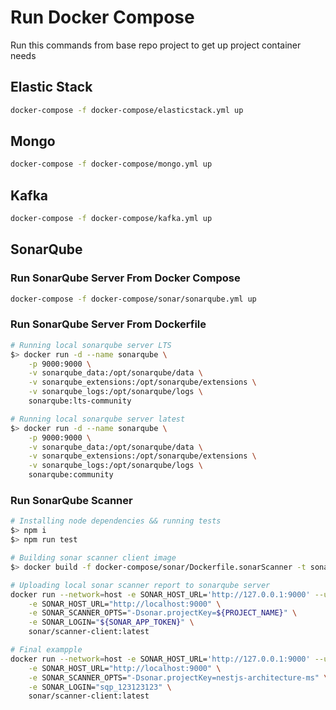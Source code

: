 # Run Docker Compose

Run this commands from base repo project to get up project container needs

## Elastic Stack

```bash
docker-compose -f docker-compose/elasticstack.yml up
```

## Mongo

```bash
docker-compose -f docker-compose/mongo.yml up
```

## Kafka

```bash
docker-compose -f docker-compose/kafka.yml up
```

## SonarQube

### Run SonarQube Server From Docker Compose

```bash
docker-compose -f docker-compose/sonar/sonarqube.yml up
```

### Run SonarQube Server From Dockerfile

```bash
# Running local sonarqube server LTS
$> docker run -d --name sonarqube \
    -p 9000:9000 \
    -v sonarqube_data:/opt/sonarqube/data \
    -v sonarqube_extensions:/opt/sonarqube/extensions \
    -v sonarqube_logs:/opt/sonarqube/logs \
    sonarqube:lts-community

# Running local sonarqube server latest
$> docker run -d --name sonarqube \
    -p 9000:9000 \
    -v sonarqube_data:/opt/sonarqube/data \
    -v sonarqube_extensions:/opt/sonarqube/extensions \
    -v sonarqube_logs:/opt/sonarqube/logs \
    sonarqube:community
```

### Run SonarQube Scanner

```bash
# Installing node dependencies && running tests
$> npm i
$> npm run test

# Building sonar scanner client image
$> docker build -f docker-compose/sonar/Dockerfile.sonarScanner -t sonar/scanner-client:latest .

# Uploading local sonar scanner report to sonarqube server
docker run --network=host -e SONAR_HOST_URL='http://127.0.0.1:9000' --user="$(id -u):$(id -g)" -v "$PWD:/src" \
    -e SONAR_HOST_URL="http://localhost:9000" \
    -e SONAR_SCANNER_OPTS="-Dsonar.projectKey=${PROJECT_NAME}" \
    -e SONAR_LOGIN="${SONAR_APP_TOKEN}" \
    sonar/scanner-client:latest

# Final exampple
docker run --network=host -e SONAR_HOST_URL='http://127.0.0.1:9000' --user="$(id -u):$(id -g)" -v "$PWD:/src" \
    -e SONAR_HOST_URL="http://localhost:9000" \
    -e SONAR_SCANNER_OPTS="-Dsonar.projectKey=nestjs-architecture-ms" \
    -e SONAR_LOGIN="sqp_123123123" \
    sonar/scanner-client:latest
```
